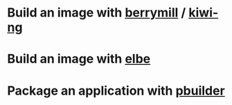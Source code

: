 # Build an image with [berrymill]( https://github.com/isbm/berrymill/) / [kiwi-ng](https://osinside.github.io/kiwi/)

# Build an image with [elbe](https://elbe-rfs.org/)

# Package an application with [pbuilder](https://wiki.ubuntu.com/PbuilderHowto)
